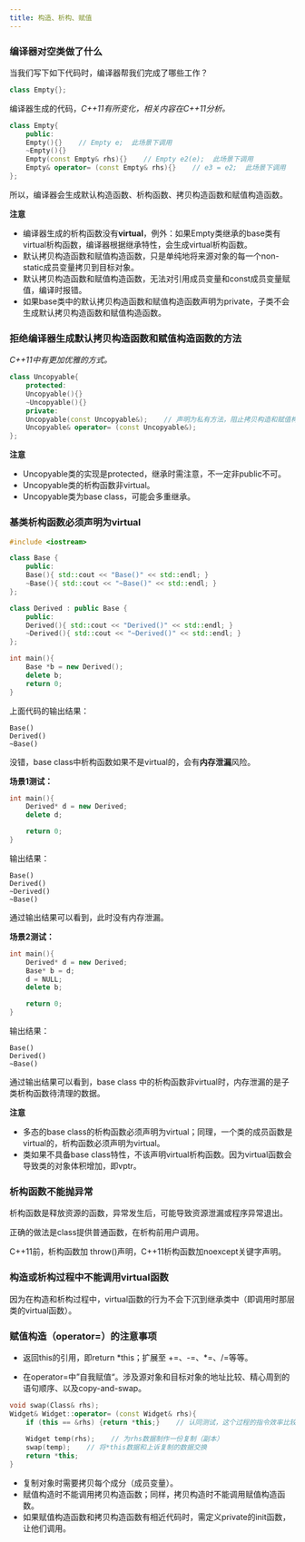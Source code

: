 ```yaml
---
title: 构造、析构、赋值
---
```


### 编译器对空类做了什么

当我们写下如下代码时，编译器帮我们完成了哪些工作？

```C++
class Empty{};
```

编译器生成的代码，*C\+\+11有所变化，相关内容在C\+\+11分析。*

```C++
class Empty{
    public:
    Empty(){}    // Empty e;  此场景下调用
    ~Empty(){}
    Empty(const Empty& rhs){}    // Empty e2(e);  此场景下调用
    Empty& operator= (const Empty& rhs){}    // e3 = e2;  此场景下调用
};
```

所以，编译器会生成默认构造函数、析构函数、拷贝构造函数和赋值构造函数。

**注意**

* 编译器生成的析构函数没有**virtual**，例外：如果Empty类继承的base类有virtual析构函数，编译器根据继承特性，会生成virtual析构函数。
* 默认拷贝构造函数和赋值构造函数，只是单纯地将来源对象的每一个non-static成员变量拷贝到目标对象。
* 默认拷贝构造函数和赋值构造函数，无法对引用成员变量和const成员变量赋值，编译时报错。
* 如果base类中的默认拷贝构造函数和赋值构造函数声明为private，子类不会生成默认拷贝构造函数和赋值构造函数。

### 拒绝编译器生成默认拷贝构造函数和赋值构造函数的方法

*C\+\+11中有更加优雅的方式。*

```C++
class Uncopyable{
    protected:
    Uncopyable(){}
    ~Uncopyable(){}
    private:
    Uncopyable(const Uncopyable&);    // 声明为私有方法，阻止拷贝构造和赋值构造
    Uncopyable& operator= (const Uncopyable&);
};
```

**注意**

* Uncopyable类的实现是protected，继承时需注意，不一定非public不可。
* Uncopyable类的析构函数非virtual。
* Uncopyable类为base class，可能会多重继承。

### 基类析构函数必须声明为virtual

```C++
#include <iostream>

class Base {
    public:
    Base(){ std::cout << "Base()" << std::endl; }
    ~Base(){ std::cout << "~Base()" << std::endl; }
};

class Derived : public Base {
    public:
    Derived(){ std::cout << "Derived()" << std::endl; }
    ~Derived(){ std::cout << "~Derived()" << std::endl; }
};

int main(){
    Base *b = new Derived();
    delete b;
    return 0;
}
```

上面代码的输出结果：

```shell
Base()
Derived()
~Base()
```

没错，base class中析构函数如果不是virtual的，会有**内存泄漏**风险。

**场景1测试：**

```C++
int main(){
    Derived* d = new Derived;
    delete d;

    return 0;
}
```

输出结果：
```shell
Base()
Derived()
~Derived()
~Base()
```
通过输出结果可以看到，此时没有内存泄漏。

**场景2测试：**

```C++
int main(){
    Derived* d = new Derived;
    Base* b = d;
    d = NULL;
    delete b;

    return 0;
}
```

输出结果：

```shell
Base()
Derived()
~Base()
```

通过输出结果可以看到，base class 中的析构函数非virtual时，内存泄漏的是子类析构函数待清理的数据。

**注意**

* 多态的base class的析构函数必须声明为virtual；同理，一个类的成员函数是virtual的，析构函数必须声明为virtual。
* 类如果不具备base class特性，不该声明virtual析构函数。因为virtual函数会导致类的对象体积增加，即vptr。

### 析构函数不能抛异常

析构函数是释放资源的函数，异常发生后，可能导致资源泄漏或程序异常退出。

正确的做法是class提供普通函数，在析构前用户调用。

C\+\+11前，析构函数加 throw()声明，C\+\+11析构函数加noexcept关键字声明。

### 构造或析构过程中不能调用virtual函数

因为在构造和析构过程中，virtual函数的行为不会下沉到继承类中（即调用时那层类的virtual函数）。

### 赋值构造（operator=）的注意事项

* 返回this的引用，即return *this；扩展至 +=、-=、\*=、/=等等。

* 在operator=中”自我赋值“。涉及源对象和目标对象的地址比较、精心周到的语句顺序、以及copy-and-swap。

```C++
void swap(Class& rhs);
Widget& Widget::operator= (const Widget& rhs){
    if (this == &rhs) {return *this;}    // 认同测试，这个过程的指令效率比较低，可以不需要
    
    Widget temp(rhs);    // 为rhs数据制作一份复制（副本）
    swap(temp);    // 将*this数据和上诉复制的数据交换
    return *this;
}
```

* 复制对象时需要拷贝每个成分（成员变量）。
* 赋值构造时不能调用拷贝构造函数；同样，拷贝构造时不能调用赋值构造函数。
* 如果赋值构造函数和拷贝构造函数有相近代码时，需定义private的init函数，让他们调用。
